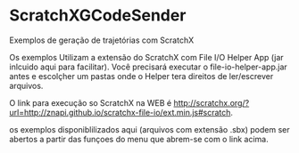 # ScratchXGCodeSender
Exemplos de geração de trajetórias com ScratchX

Os exemplos Utilizam a extensão do ScratchX com File I/O Helper App (jar inlcuido aqui para facilitar). Você precisará executar o file-io-helper-app.jar antes e escolçher um pastas onde o Helper tera direitos de ler/escrever arquivos.

O link para execução so ScratchX na WEB é http://scratchx.org/?url=http://znapi.github.io/scratchx-file-io/ext.min.js#scratch.

os exemplos disponiblilizados aqui (arquivos com extensão .sbx) podem ser abertos a partir das funçoes do menu que abrem-se com o link acima.
